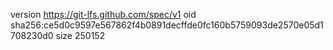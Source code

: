 version https://git-lfs.github.com/spec/v1
oid sha256:ce5d0c9597e567862f4b0891decffde0fc160b5759093de2570e05d1708230d0
size 250152
